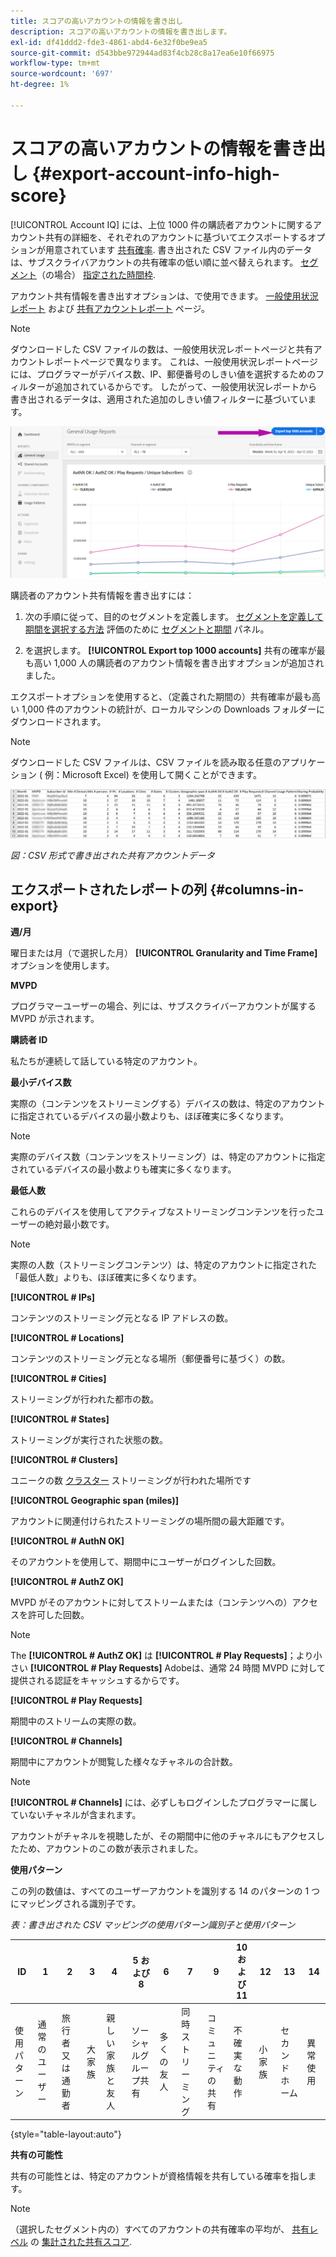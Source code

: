 ```yaml
---
title: スコアの高いアカウントの情報を書き出し
description: スコアの高いアカウントの情報を書き出します。
exl-id: df41ddd2-fde3-4861-abd4-6e32f0be9ea5
source-git-commit: d543bbe972944ad83f4cb28c8a17ea6e10f66975
workflow-type: tm+mt
source-wordcount: '697'
ht-degree: 1%

---
```


# スコアの高いアカウントの情報を書き出し {#export-account-info-high-score}

[!UICONTROL Account IQ] には、上位 1000 件の購読者アカウントに関するアカウント共有の詳細を、それぞれのアカウントに基づいてエクスポートするオプションが用意されています [共有確率](/help/accountiq/product-concepts.md#account-sharing-probability-def). 書き出された CSV ファイル内のデータは、サブスクライバアカウントの共有確率の低い順に並べ替えられます。 [セグメント](/help/accountiq/product-concepts.md#segment-def)（の場合） [指定された時間枠](/help/accountiq/product-concepts.md#time-frame-def).

アカウント共有情報を書き出すオプションは、で使用できます。 [一般使用状況レポート](/help/accountiq/general-usage-reports.md) および [共有アカウントレポート](/help/accountiq/shared-acc-reports.md) ページ。

>[!NOTE]
>
>ダウンロードした CSV ファイルの数は、一般使用状況レポートページと共有アカウントレポートページで異なります。 これは、一般使用状況レポートページには、プログラマーがデバイス数、IP、郵便番号のしきい値を選択するためのフィルターが追加されているからです。 したがって、一般使用状況レポートから書き出されるデータは、適用された追加のしきい値フィルターに基づいています。

![「一般的な使用方法」の「エクスポート」オプション](assets/export.png)

購読者のアカウント共有情報を書き出すには：

1. 次の手順に従って、目的のセグメントを定義します。 [セグメントを定義して期間を選択する方法](/help/accountiq/howto-select-segment-timeframe.md) 評価のために [セグメントと期間](/help/accountiq/segments-timeframe.md) パネル。

1. を選択します。 **[!UICONTROL Export top 1000 accounts]** 共有の確率が最も高い 1,000 人の購読者のアカウント情報を書き出すオプションが追加されました。

エクスポートオプションを使用すると、（定義された期間の）共有確率が最も高い 1,000 件のアカウントの統計が、ローカルマシンの Downloads フォルダーにダウンロードされます。

>[!NOTE]
>
>ダウンロードした CSV ファイルは、CSV ファイルを読み取る任意のアプリケーション ( 例：Microsoft Excel) を使用して開くことができます。

![csv 形式で書き出したデータ](assets/exported-csv.png)

*図：CSV 形式で書き出された共有アカウントデータ*

## エクスポートされたレポートの列 {#columns-in-export}

**週/月**

曜日または月（で選択した月） **[!UICONTROL Granularity and Time Frame]** オプションを使用します。

**MVPD**

プログラマーユーザーの場合、列には、サブスクライバーアカウントが属する MVPD が示されます。

**購読者 ID**

私たちが連続して話している特定のアカウント。

**最小デバイス数**

実際の（コンテンツをストリーミングする）デバイスの数は、特定のアカウントに指定されているデバイスの最小数よりも、ほぼ確実に多くなります。

>[!NOTE]
>
>実際のデバイス数（コンテンツをストリーミング）は、特定のアカウントに指定されているデバイスの最小数よりも確実に多くなります。

**最低人数**

これらのデバイスを使用してアクティブなストリーミングコンテンツを行ったユーザーの絶対最小数です。

>[!NOTE]
>
>実際の人数（ストリーミングコンテンツ）は、特定のアカウントに指定された「最低人数」よりも、ほぼ確実に多くなります。

**[!UICONTROL # IPs]**

コンテンツのストリーミング元となる IP アドレスの数。

**[!UICONTROL # Locations]**

コンテンツのストリーミング元となる場所（郵便番号に基づく）の数。

**[!UICONTROL # Cities]**

ストリーミングが行われた都市の数。

**[!UICONTROL # States]**

ストリーミングが実行された状態の数。

**[!UICONTROL # Clusters]**

ユニークの数 [クラスター](/help/accountiq/product-concepts.md#cluster-def) ストリーミングが行われた場所です

**[!UICONTROL Geographic span (miles)]**

アカウントに関連付けられたストリーミングの場所間の最大距離です。

**[!UICONTROL # AuthN OK]**

そのアカウントを使用して、期間中にユーザーがログインした回数。

**[!UICONTROL # AuthZ OK]**

MVPD がそのアカウントに対してストリームまたは（コンテンツへの）アクセスを許可した回数。

>[!NOTE]
>
>The **[!UICONTROL # AuthZ OK]** は **[!UICONTROL # Play Requests]**；より小さい **[!UICONTROL # Play Requests]** Adobeは、通常 24 時間 MVPD に対して提供される認証をキャッシュするからです。

**[!UICONTROL # Play Requests]**

期間中のストリームの実際の数。

**[!UICONTROL # Channels]**

期間中にアカウントが閲覧した様々なチャネルの合計数。

>[!NOTE]
>
>**[!UICONTROL # Channels]** には、必ずしもログインしたプログラマーに属していないチャネルが含まれます。
>
>アカウントがチャネルを視聴したが、その期間中に他のチャネルにもアクセスしたため、アカウントのこの数が表示されました。

**使用パターン**

この列の数値は、すべてのユーザーアカウントを識別する 14 のパターンの 1 つにマッピングされる識別子です。

*表：書き出された CSV マッピングの使用パターン識別子と使用パターン*

| ID | 1 | 2 | 3 | 4 | 5 および 8 | 6 | 7 | 9 | 10 および 11 | 12 | 13 | 14 |
|---|---|---|---|---|---|---|---|---|---|---|---|---|
| 使用パターン | 通常のユーザー | 旅行者又は通勤者 | 大家族 | 親しい家族と友人 | ソーシャルグループ共有 | 多くの友人 | 同時ストリーミング | コミュニティの共有 | 不確実な動作 | 小家族 | セカンドホーム | 異常使用 |

{style="table-layout:auto"}

**共有の可能性**

共有の可能性とは、特定のアカウントが資格情報を共有している確率を指します。

>[!NOTE]
>
> （選択したセグメント内の）すべてのアカウントの共有確率の平均が、 [共有レベル](/help/accountiq/dashboard.md#sharing-level) の [集計された共有スコア](/help/accountiq/dashboard.md#aggregated-sharing).
